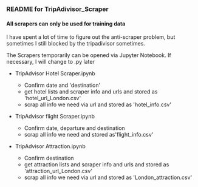 ### README for TripAdivisor_Scraper
#### All scrapers can only be used for training data 

I have spent a lot of time to figure out the anti-scraper problem, but sometimes I still blocked by the tripadivisor sometimes. 

The Scrapers temporarily can be opened via Jupyter Notebook. If necessary, I will change to .py later

* TripAdvisor Hotel Scraper.ipynb

    * Confirm date and 'destination'
    * get hotel lists and scraper info and urls and stored as 'hotel_url_London.csv'
    * scrap all info we need via url and stored as 'hotel_info.csv'


* TripAdvisor flight Scraper.ipynb

    * Confirm date, departure and destination 
    * scrap all info we need and stored as'flight_info.csv'

* TripAdvisor Attraction.ipynb

    * Confirm destination 
    * get attraction lists and scraper info and urls and stored as 'attraction_url_London.csv'
    * scrap all info we need via url and stored as 'London_attraction.csv'
